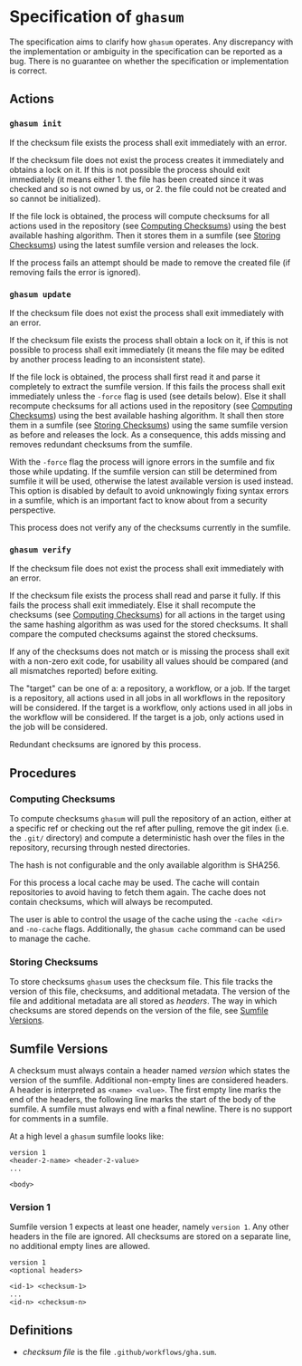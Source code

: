 <!-- SPDX-License-Identifier: CC-BY-4.0 -->

# Specification of `ghasum`

The specification aims to clarify how `ghasum` operates. Any discrepancy with
the implementation or ambiguity in the specification can be reported as a bug.
There is no guarantee on whether the specification or implementation is correct.

## Actions

### `ghasum init`

If the checksum file exists the process shall exit immediately with an error.

If the checksum file does not exist the process creates it immediately and
obtains a lock on it. If this is not possible the process should exit
immediately (it means either 1. the file has been created since it was checked
and so is not owned by us, or 2. the file could not be created and so cannot be
initialized).

If the file lock is obtained, the process will compute checksums for all actions
used in the repository (see [Computing Checksums]) using the best available
hashing algorithm. Then it stores them in a sumfile (see [Storing Checksums])
using the latest sumfile version and releases the lock.

If the process fails an attempt should be made to remove the created file (if
removing fails the error is ignored).

### `ghasum update`

If the checksum file does not exist the process shall exit immediately with an
error.

If the checksum file exists the process shall obtain a lock on it, if this is
not possible to process shall exit immediately (it means the file may be edited
by another process leading to an inconsistent state).

If the file lock is obtained, the process shall first read it and parse it
completely to extract the sumfile version. If this fails the process shall exit
immediately unless the `-force` flag is used (see details below). Else it shall
recompute checksums for all actions used in the repository (see [Computing
Checksums]) using the best available hashing algorithm. It shall then store them
in a sumfile (see [Storing Checksums]) using the same sumfile version as before
and releases the lock. As a consequence, this adds missing and removes redundant
checksums from the sumfile.

With the `-force` flag the process will ignore errors in the sumfile and fix
those while updating. If the sumfile version can still be determined from
sumfile it will be used, otherwise the latest available version is used instead.
This option is disabled by default to avoid unknowingly fixing syntax errors in
a sumfile, which is an important fact to know about from a security perspective.

This process does not verify any of the checksums currently in the sumfile.

### `ghasum verify`

If the checksum file does not exist the process shall exit immediately with an
error.

If the checksum file exists the process shall read and parse it fully. If this
fails the process shall exit immediately. Else it shall recompute the checksums
(see [Computing Checksums]) for all actions in the target using the same hashing
algorithm as was used for the stored checksums. It shall compare the computed
checksums against the stored checksums.

If any of the checksums does not match or is missing the process shall exit with
a non-zero exit code, for usability all values should be compared (and all
mismatches reported) before exiting.

The "target" can be one of a: a repository, a workflow, or a job. If the target
is a repository, all actions used in all jobs in all workflows in the repository
will be considered. If the target is a workflow, only actions used in all jobs
in the workflow will be considered. If the target is a job, only actions used in
the job will be considered.

Redundant checksums are ignored by this process.

## Procedures

### Computing Checksums

To compute checksums `ghasum` will pull the repository of an action, either at
a specific ref or checking out the ref after pulling, remove the git index (i.e.
the `.git/` directory) and compute a deterministic hash over the files in the
repository, recursing through nested directories.

The hash is not configurable and the only available algorithm is SHA256.

For this process a local cache may be used. The cache will contain repositories
to avoid having to fetch them again. The cache does not contain checksums, which
will always be recomputed.

The user is able to control the usage of the cache using the `-cache <dir>` and
`-no-cache` flags. Additionally, the `ghasum cache` command can be used to
manage the cache.

### Storing Checksums

To store checksums `ghasum` uses the checksum file. This file tracks the version
of this file, checksums, and additional metadata. The version of the file and
additional metadata are all stored as _headers_. The way in which checksums are
stored depends on the version of the file, see [Sumfile Versions].

## Sumfile Versions

A checksum must always contain a header named _version_ which states the version
of the sumfile. Additional non-empty lines are considered headers. A header is
interpreted as `<name> <value>`. The first empty line marks the end of the
headers, the following line marks the start of the body of the sumfile. A
sumfile must always end with a final newline. There is no support for comments
in a sumfile.

At a high level a `ghasum` sumfile looks like:

```text
version 1
<header-2-name> <header-2-value>
...

<body>
```

### Version 1

Sumfile version 1 expects at least one header, namely `version 1`. Any other
headers in the file are ignored. All checksums are stored on a separate line, no
additional empty lines are allowed.

```text
version 1
<optional headers>

<id-1> <checksum-1>
...
<id-n> <checksum-n>
```

## Definitions

- _checksum file_ is the file `.github/workflows/gha.sum`.

[computing checksums]: #computing-checksums
[storing checksums]: #storing-checksums
[sumfile versions]: #sumfile-versions
